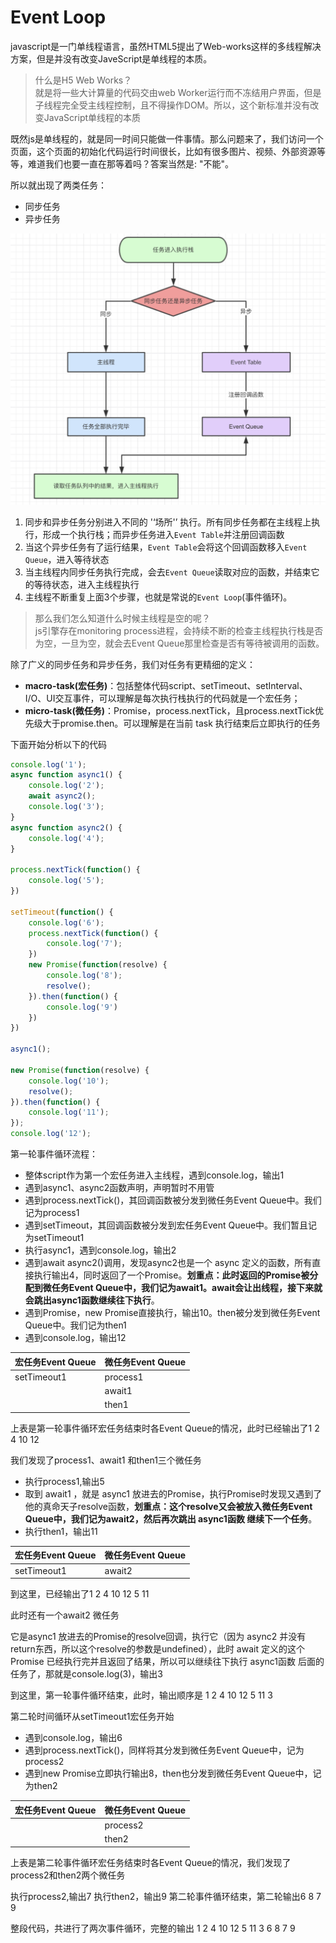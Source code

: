 # Event Loop
javascript是一门单线程语言，虽然HTML5提出了Web-works这样的多线程解决方案，但是并没有改变JaveScript是单线程的本质。
>什么是H5 Web Works？<br>
>就是将一些大计算量的代码交由web Worker运行而不冻结用户界面，但是子线程完全受主线程控制，且不得操作DOM。所以，这个新标准并没有改变JavaScript单线程的本质

既然js是单线程的，就是同一时间只能做一件事情。那么问题来了，我们访问一个页面，这个页面的初始化代码运行时间很长，比如有很多图片、视频、外部资源等等，难道我们也要一直在那等着吗？答案当然是: "不能"。

所以就出现了两类任务：
- 同步任务
- 异步任务
  
![An image](./images/event-loop-1.png)
1. 同步和异步任务分别进入不同的 '‘场所'’ 执行。所有同步任务都在主线程上执行，形成一个执行栈；而异步任务进入`Event Table`并注册回调函数
2. 当这个异步任务有了运行结果，`Event Table`会将这个回调函数移入`Event Queue`，进入等待状态
3. 当主线程内同步任务执行完成，会去`Event Queue`读取对应的函数，并结束它的等待状态，进入主线程执行
4. 主线程不断重复上面3个步骤，也就是常说的`Event Loop`(事件循环)。

>那么我们怎么知道什么时候主线程是空的呢？<br>
>js引擎存在monitoring process进程，会持续不断的检查主线程执行栈是否为空，一旦为空，就会去Event Queue那里检查是否有等待被调用的函数。

除了广义的同步任务和异步任务，我们对任务有更精细的定义：
- **macro-task(宏任务)**：包括整体代码script、setTimeout、setInterval、I/O、UI交互事件，可以理解是每次执行栈执行的代码就是一个宏任务；
- **micro-task(微任务)**：Promise，process.nextTick，且process.nextTick优先级大于promise.then。可以理解是在当前 task 执行结束后立即执行的任务

下面开始分析以下的代码
```js
console.log('1');
async function async1() {
    console.log('2');
    await async2();
    console.log('3');
}
async function async2() {
    console.log('4');
}

process.nextTick(function() {
    console.log('5');
})

setTimeout(function() {
    console.log('6');
    process.nextTick(function() {
        console.log('7');
    })
    new Promise(function(resolve) {
        console.log('8');
        resolve();
    }).then(function() {
        console.log('9')
    })
})

async1();

new Promise(function(resolve) {
    console.log('10');
    resolve();
}).then(function() {
    console.log('11');
});
console.log('12');
```

第一轮事件循环流程：
- 整体script作为第一个宏任务进入主线程，遇到console.log，输出1
- 遇到async1、async2函数声明，声明暂时不用管
- 遇到process.nextTick()，其回调函数被分发到微任务Event Queue中。我们记为process1
- 遇到setTimeout，其回调函数被分发到宏任务Event Queue中。我们暂且记为setTimeout1
- 执行async1，遇到console.log，输出2
- 遇到await async2()调用，发现async2也是一个 async 定义的函数，所有直接执行输出4，同时返回了一个Promise。**划重点：此时返回的Promise被分配到微任务Event Queue中，我们记为await1。await会让出线程，接下来就会跳出async1函数继续往下执行**。
- 遇到Promise，new Promise直接执行，输出10。then被分发到微任务Event Queue中。我们记为then1
- 遇到console.log，输出12

| 宏任务Event Queue | 微任务Event Queue |
| :--------------- | :--------------- |
| setTimeout1      | process1         |
|                  | await1           | 
|                  | then1            | 

上表是第一轮事件循环宏任务结束时各Event Queue的情况，此时已经输出了1 2 4 10 12

我们发现了process1、await1 和then1三个微任务
- 执行process1,输出5
- 取到 await1 ，就是 async1 放进去的Promise，执行Promise时发现又遇到了他的真命天子resolve函数，**划重点：这个resolve又会被放入微任务Event Queue中，我们记为await2，然后再次跳出 async1函数 继续下一个任务**。
- 执行then1，输出11

| 宏任务Event Queue | 微任务Event Queue |
| :--------------- | :--------------- |
| setTimeout1      | await2         | 

到这里，已经输出了1 2 4 10 12 5 11

此时还有一个await2 微任务

它是async1 放进去的Promise的resolve回调，执行它（因为 async2 并没有return东西，所以这个resolve的参数是undefined），此时 await 定义的这个 Promise 已经执行完并且返回了结果，所以可以继续往下执行 async1函数 后面的任务了，那就是console.log(3)，输出3

到这里，第一轮事件循环结束，此时，输出顺序是 1 2 4 10 12 5 11 3

第二轮时间循环从setTimeout1宏任务开始
- 遇到console.log，输出6
- 遇到process.nextTick()，同样将其分发到微任务Event Queue中，记为process2
- 遇到new Promise立即执行输出8，then也分发到微任务Event Queue中，记为then2

| 宏任务Event Queue | 微任务Event Queue |
| :--------------- | :--------------- |
|                  | process2         |
|                  | then2            | 

上表是第二轮事件循环宏任务结束时各Event Queue的情况，我们发现了process2和then2两个微任务

执行process2,输出7
执行then2，输出9
第二轮事件循环结束，第二轮输出6 8 7 9

整段代码，共进行了两次事件循环，完整的输出 1 2 4 10 12 5 11 3 6 8 7 9



